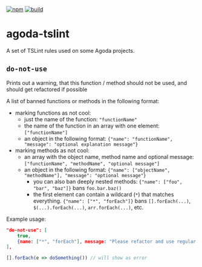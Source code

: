 [![npm](https://img.shields.io/npm/v/agoda-tslint.svg)](https://www.npmjs.com/package/agoda-tslint)
[![build](https://travis-ci.org/agoda-com/agoda-tslint.svg?branch=master)](https://travis-ci.org/agoda-com/agoda-tslint)
# agoda-tslint
A set of TSLint rules used on some Agoda projects.

## `do-not-use`
Prints out a warning, that this function / method should not be used, and should get refactored if possible

A list of banned functions or methods in the following format:
* marking functions as not cool:
  * just the name of the function: `"functionName"`
  * the name of the function in an array with one element: `["functionName"]`
  * an object in the following format: `{"name": "functionName", "message": "optional explanation message"}`
* marking  methods as not cool:
  * an array with the object name, method name and optional message: `["functionName", "methodName", "optional message"]`
  * an object in the following format: `{"name": ["objectName", "methodName"], "message": "optional message"}`
    * you can also ban deeply nested methods: `{"name": ["foo", "bar", "baz"]}` bans `foo.bar.baz()`
    * the first element can contain a wildcard (`*`) that matches everything. `{"name": ["*", "forEach"]}` bans
      `[].forEach(...)`, `$(...).forEach(...)`, `arr.forEach(...)`, etc.

Example usage:
```json
"do-not-use": [
    true,
    {name: ["*", "forEach"], message: "Please refactor and use regular loops instead"},
],
```
```js
[].forEach(e => doSomething()) // will show as error
```

